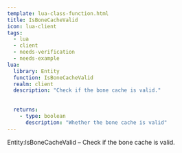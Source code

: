 ```yaml
---
template: lua-class-function.html
title: IsBoneCacheValid
icon: lua-client
tags:
  - lua
  - client
  - needs-verification
  - needs-example
lua:
  library: Entity
  function: IsBoneCacheValid
  realm: client
  description: "Check if the bone cache is valid."
  
  
  returns:
    - type: boolean
      description: "Whether the bone cache is valid"
---
```


<div class="lua__search__keywords">
Entity:IsBoneCacheValid &#x2013; Check if the bone cache is valid.
</div>

